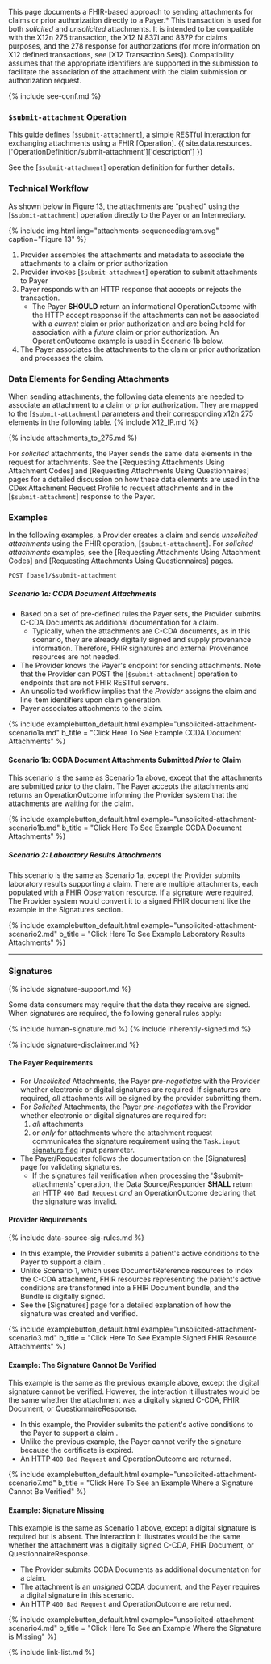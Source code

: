 

This page documents a FHIR-based approach to sending attachments for claims or prior authorization directly to a Payer.\* This transaction is used for both *solicited* and *unsolicited* attachments. It is intended to be compatible with the X12n 275 transaction, the X12 N 837I and 837P for claims purposes, and the 278 response for authorizations (for more information on X12 defined transactions, see [X12 Transaction Sets]). Compatibility assumes that the appropriate identifiers are supported in the submission to facilitate the association of the attachment with the claim submission or authorization request. 

{% include see-conf.md %}

### `$submit-attachment` Operation

This guide defines [`$submit-attachment`], a simple RESTful interaction for exchanging attachments using a FHIR [Operation]. {{ site.data.resources.['OperationDefinition/submit-attachment']['description'] }}

See the [`$submit-attachment`] operation definition for further details.

### Technical Workflow

As shown below in Figure 13, the attachments are “pushed” using the [`$submit-attachment`] operation directly to the Payer or an Intermediary.


{% include img.html img="attachments-sequencediagram.svg" caption="Figure 13" %}


1. Provider assembles the attachments and metadata to associate the attachments to a claim or prior authorization
2. Provider invokes [`$submit-attachment`] operation to submit attachments to Payer
3. Payer responds with an HTTP response that accepts or rejects the transaction.
   - The Payer **SHOULD** return an informational OperationOutcome with the HTTP accept response if the attachments can not be associated with a *current* claim or prior authorization and are being held for association with a *future* claim or prior authorization. An OperationOutcome example is used in Scenario 1b below.
4. The Payer associates the attachments to the claim or prior authorization and processes the claim.


### Data Elements for Sending Attachments

When sending attachments, the following data elements are needed to associate an attachment to a claim or prior authorization. They are mapped to the [`$submit-attachment`] parameters and their corresponding x12n 275 elements in the following table. {% include X12_IP.md %}  

{% include attachments_to_275.md %}

For *solicited* attachments, the Payer sends the same data elements in the request for attachments. See the [Requesting Attachments Using Attachment Codes] and [Requesting Attachments Using Questionnaires] pages for a detailed discussion on how these data elements are used in the CDex Attachment Request Profile to request attachments and in the [`$submit-attachment`] response to the Payer.

### Examples

In the following examples, a Provider creates a claim and sends *unsolicited attachments* using the FHIR operation, [`$submit-attachment`]. For *solicited attachments* examples, see the [Requesting Attachments Using Attachment Codes] and [Requesting Attachments Using Questionnaires] pages.

`POST [base]/$submit-attachment`

##### Scenario 1a: CCDA Document Attachments

- Based on a set of pre-defined rules the Payer sets, the Provider submits C-CDA Documents as additional documentation for a claim.
  - Typically, when the attachments are C-CDA documents, as in this scenario, they are already digitally signed and supply provenance information. Therefore, FHIR signatures and external Provenance resources are not needed.
- The Provider knows the Payer's endpoint for sending attachments. Note that the Provider can POST the [`$submit-attachment`] operation to endpoints that are not FHIR RESTful servers.
- An unsolicited workflow implies that the *Provider* assigns the claim and line item identifiers upon claim generation.
- Payer associates attachments to the claim.

{% include examplebutton_default.html example="unsolicited-attachment-scenario1a.md" b_title = "Click Here To See Example CCDA Document Attachments" %}

#### Scenario 1b: CCDA Document Attachments Submitted *Prior* to Claim

This scenario is the same as Scenario 1a above, except that the attachments are submitted *prior* to the claim. The Payer accepts the attachments and returns an OperationOutcome informing the Provider system that the attachments are waiting for the claim.

{% include examplebutton_default.html example="unsolicited-attachment-scenario1b.md" b_title = "Click Here To See Example CCDA Document Attachments" %}

##### Scenario 2: Laboratory Results Attachments

 This scenario is the same as Scenario 1a, except the Provider submits laboratory results supporting a claim. There are multiple attachments, each populated with a FHIR Observation resource. If a signature were required, The Provider system would convert it to a signed FHIR document like the example in the Signatures section.

{% include examplebutton_default.html example="unsolicited-attachment-scenario2.md" b_title = "Click Here To See Example Laboratory Results Attachments" %}

---

### Signatures

{% include signature-support.md %}

Some data consumers may require that the data they receive are signed. When signatures are required, the following general rules apply:

{% include human-signature.md %}
{% include inherently-signed.md %}

{% include signature-disclaimer.md %}

#### The Payer Requirements

- For *Unsolicited* Attachments, the Payer *pre-negotiates* with the Provider whether electronic or digital signatures are required. If signatures are required, *all* attachments will be signed by the provider submitting them.
- For *Solicited* Attachments, the Payer *pre-negotiates* with the Provider whether electronic or digital signatures are required for:
  1. *all* attachments
  2. or *only* for attachments where the attachment request communicates the signature requirement using the `Task.input` [signature flag](StructureDefinition-cdex-task-attachment-request-definitions.html#Task.input:signature) input parameter.
- The Payer/Requester follows the documentation on the [Signatures] page for validating signatures.
  - If the signatures fail verification when processing the '$submit-attachments' operation, the Data Source/Responder **SHALL** return an HTTP `400 Bad Request` *and* an OperationOutcome declaring that the signature was invalid.

#### Provider Requirements

{% include data-source-sig-rules.md %}

- In this example, the Provider submits a patient's active conditions to the Payer to support a claim .
- Unlike Scenario 1, which uses DocumentReference resources to index the C-CDA attachment, FHIR resources representing the patient's active conditions are transformed into a FHIR Document bundle, and the Bundle is digitally signed.
- See the [Signatures] page for a detailed explanation of how the signature was created and verified.

{% include examplebutton_default.html example="unsolicited-attachment-scenario3.md" b_title = "Click Here To See Example Signed FHIR Resource Attachments" %}

#### Example: The Signature Cannot Be Verified

This example is the same as the previous example above, except the digital signature cannot be verified.  However, the interaction it illustrates would be the same whether the attachment was a digitally signed C-CDA, FHIR Document, or QuestionnaireResponse.

- In this example, the Provider submits the patient's active conditions to the Payer to support a claim .
- Unlike the previous example, the Payer cannot verify the signature because the certificate is expired.
- An HTTP `400 Bad Request` and OperationOutcome are returned.

{% include examplebutton_default.html example="unsolicited-attachment-scenario7.md" b_title = "Click Here To See an Example Where a Signature Cannot Be Verified" %}

#### Example: Signature Missing

This example is the same as Scenario 1 above, except a digital signature is required but is absent.  The interaction it illustrates would be the same whether the attachment was a digitally signed C-CDA, FHIR Document, or QuestionnaireResponse.

- The Provider submits CCDA Documents as additional documentation for a claim.
- The attachment is an *unsigned* CCDA document, and the Payer requires a digital signature in this scenario.
- An HTTP `400 Bad Request` and OperationOutcome are returned.

{% include examplebutton_default.html example="unsolicited-attachment-scenario4.md" b_title = "Click Here To See an Example Where the Signature is Missing" %}

{% include link-list.md %}
